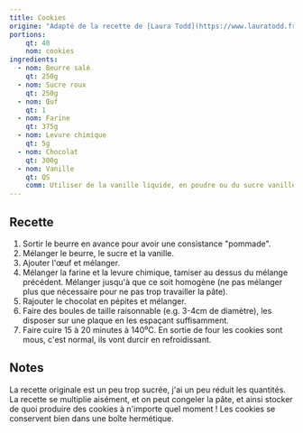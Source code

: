 ```yaml
---
title: Cookies
origine: "Adapté de la recette de [Laura Todd](https://www.lauratodd.fr/recette-cookies)"
portions:
    qt: 40
    nom: cookies
ingredients:
  - nom: Beurre salé
    qt: 250g
  - nom: Sucre roux
    qt: 250g
  - nom: Œuf
    qt: 1
  - nom: Farine
    qt: 375g
  - nom: Levure chimique
    qt: 5g
  - nom: Chocolat
    qt: 300g
  - nom: Vanille
    qt: QS
    comm: Utiliser de la vanille liquide, en poudre ou du sucre vanillé
---
```


Recette
-------

1. Sortir le beurre en avance pour avoir une consistance "pommade".
2. Mélanger le beurre, le sucre et la vanille.
3. Ajouter l'œuf et mélanger.
4. Mélanger la farine et la levure chimique, tamiser au dessus du mélange précédent. Mélanger jusqu'à que ce soit homogène (ne pas mélanger plus que nécessaire pour ne pas trop travailler la pâte).
5. Rajouter le chocolat en pépites et mélanger.
6. Faire des boules de taille raisonnable (e.g. 3-4cm de diamètre), les disposer sur une plaque en les espaçant suffisamment.
7. Faire cuire 15 à 20 minutes à 140⁰C. En sortie de four les cookies sont mous, c'est normal, ils vont durcir en refroidissant.

Notes
-----

La recette originale est un peu trop sucrée, j'ai un peu réduit les quantités.
La recette se multiplie aisément, et on peut congeler la pâte, et ainsi stocker de quoi produire des cookies à n'importe quel moment !
Les cookies se conservent bien dans une boîte hermétique.
